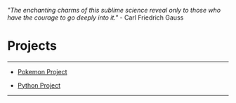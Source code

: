 *"The enchanting charms of this sublime science reveal only to those who have the courage to go deeply into it."* - Carl Friedrich Gauss 

# Projects 
---
* <a href="https://MerrickMath.github.io/MerrickMath.github.io-PokemonChallenge/"> Pokemon Project </a> 

* <a href="https://MerrickMath.github.io/MerrickMath.github.io-PythonProject/"> Python Project </a> 
---



